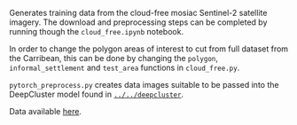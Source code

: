 Generates training data from the cloud-free mosiac Sentinel-2 satellite imagery. 
The download and preprocessing steps can be completed by running though the ```cloud_free.ipynb``` notebook.

In order to change the polygon areas of interest to cut from full dataset from the Carribean, this can be done by changing the ```polygon```, ```informal_settlement``` and ```test_area``` functions in ```cloud_free.py```.

```pytorch_preprocess.py``` creates data images suitable to be passed into the DeepCluster model found in [```../../deepcluster```](https://github.com/ai4er-cdt/gtc-exposure/tree/main/settlement_segmentation/deepcluster).

Data available [here](http://data.europa.eu/89h/0bd1dfab-e311-4046-8911-c54a8750df79).
